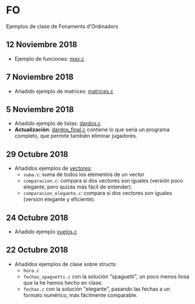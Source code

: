 # FO
Ejemplos de clase de Fonaments d'Ordinadors

## 12 Noviembre 2018
* Ejemplo de funciones: [max.c](./2018-11-12_funciones/max.c)

## 7 Noviembre 2018

* Añadido ejemplo de matrices: [matrices.c](./2018-11-07_matrices/matrices.c)

## 5 Noviembre 2018
* Añadido ejemplo de listas: [dardos.c](./2018-11-05_listas_dardos/dardos.c)
* **Actualización**: [dardos_final.c](./2018-11-05_listas_dardos/dardos_final.c)
  contiene lo que sería un programa completo, que permite también eliminar jugadores.

## 29 Octubre 2018
* Añadidos ejemplos de [vectores](./2018-10-29_vectores):
    - `suma.c`: suma de todos los elementos de un vector
    - `comparacion.c`: compara si dos vectores son iguales (versión poco elegante, pero quizás
    más fácil de entender).
    - `comparacion_elegante.c`: compara si dos vectores son iguales (versión elegante y eficiente).

## 24 Octubre 2018
* Añadido ejemplo [vuelos.c](2018-10-24_vuelos/vuelos.c)

## 22 Octubre 2018

* Añadidos ejemplos de clase sobre structs:
    - `hora.c`
    - `fechas_spaguetti.c` con la solución "spaguetti", un poco menos liosa que la he hemos hecho en clase.
    - `fechas.c` con la solución "elegante", pasando las fechas a un formato numérico, más fácilmente comparable.
